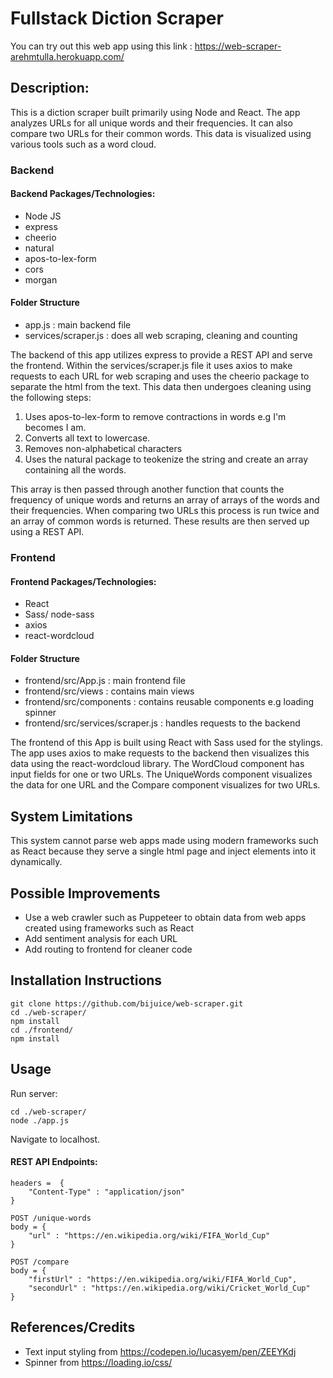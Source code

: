 # Fullstack Diction Scraper

You can try out this web app using this link : https://web-scraper-arehmtulla.herokuapp.com/

## Description:

This is a diction scraper built primarily using Node and React. The app analyzes URLs for all unique words and their frequencies. It can also compare two URLs for their common words. This data is visualized using various tools such as a word cloud.

### Backend

#### Backend Packages/Technologies:

- Node JS
- express
- cheerio
- natural
- apos-to-lex-form
- cors
- morgan

#### Folder Structure

- app.js : main backend file
- services/scraper.js : does all web scraping, cleaning and counting

The backend of this app utilizes express to provide a REST API and serve the frontend. Within the services/scraper.js file it uses axios to make requests to each URL for web scraping and uses the cheerio package to separate the html from the text. This data then undergoes cleaning using the following steps:

1. Uses apos-to-lex-form to remove contractions in words e.g I'm becomes I am.
2. Converts all text to lowercase.
3. Removes non-alphabetical characters
4. Uses the natural package to teokenize the string and create an array containing all the words.

This array is then passed through another function that counts the frequency of unique words and returns an array of arrays of the words and their frequencies. When comparing two URLs this process is run twice and an array of common words is returned. These results are then served up using a REST API.

### Frontend

#### Frontend Packages/Technologies:

- React
- Sass/ node-sass
- axios
- react-wordcloud

#### Folder Structure

- frontend/src/App.js : main frontend file
- frontend/src/views : contains main views
- frontend/src/components : contains reusable components e.g loading spinner
- frontend/src/services/scraper.js : handles requests to the backend

The frontend of this App is built using React with Sass used for the stylings. The app uses axios to make requests to the backend then visualizes this data using the react-wordcloud library. The WordCloud component has input fields for one or two URLs. The UniqueWords component visualizes the data for one URL and the Compare component visualizes for two URLs.

## System Limitations

This system cannot parse web apps made using modern frameworks such as React because they serve a single html page and inject elements into it dynamically.

## Possible Improvements

- Use a web crawler such as Puppeteer to obtain data from web apps created using frameworks such as React
- Add sentiment analysis for each URL
- Add routing to frontend for cleaner code

## Installation Instructions

```
git clone https://github.com/bijuice/web-scraper.git
cd ./web-scraper/
npm install
cd ./frontend/
npm install
```

## Usage

Run server:

```
cd ./web-scraper/
node ./app.js
```

Navigate to localhost.

#### REST API Endpoints:

```
headers =  {
    "Content-Type" : "application/json"
}

POST /unique-words
body = {
    "url" : "https://en.wikipedia.org/wiki/FIFA_World_Cup"
}

POST /compare
body = {
    "firstUrl" : "https://en.wikipedia.org/wiki/FIFA_World_Cup",
    "secondUrl" : "https://en.wikipedia.org/wiki/Cricket_World_Cup"
}
```

## References/Credits

- Text input styling from https://codepen.io/lucasyem/pen/ZEEYKdj
- Spinner from https://loading.io/css/
